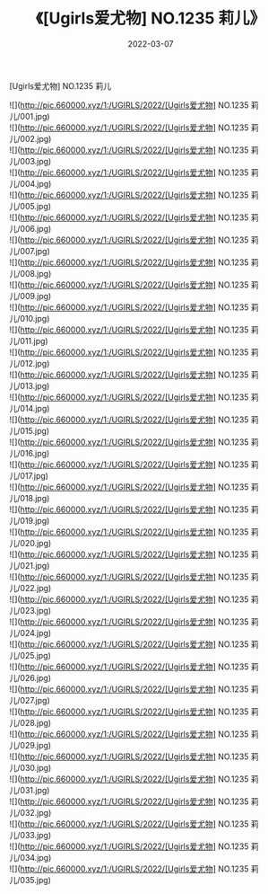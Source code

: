 ﻿---
layout: post
title:  《[Ugirls爱尤物] NO.1235 莉儿》
date:   2022-03-07
img: http://pic.660000.xyz/1:/UGIRLS/2022/[Ugirls爱尤物] NO.1235 莉儿/000.jpg
categories: [美女, 清纯, 唯美]
---

[Ugirls爱尤物] NO.1235 莉儿

 ![](http://pic.660000.xyz/1:/UGIRLS/2022/[Ugirls爱尤物] NO.1235 莉儿/001.jpg) <br>![](http://pic.660000.xyz/1:/UGIRLS/2022/[Ugirls爱尤物] NO.1235 莉儿/002.jpg) <br>![](http://pic.660000.xyz/1:/UGIRLS/2022/[Ugirls爱尤物] NO.1235 莉儿/003.jpg) <br>![](http://pic.660000.xyz/1:/UGIRLS/2022/[Ugirls爱尤物] NO.1235 莉儿/004.jpg) <br>![](http://pic.660000.xyz/1:/UGIRLS/2022/[Ugirls爱尤物] NO.1235 莉儿/005.jpg) <br>![](http://pic.660000.xyz/1:/UGIRLS/2022/[Ugirls爱尤物] NO.1235 莉儿/006.jpg) <br>![](http://pic.660000.xyz/1:/UGIRLS/2022/[Ugirls爱尤物] NO.1235 莉儿/007.jpg) <br>![](http://pic.660000.xyz/1:/UGIRLS/2022/[Ugirls爱尤物] NO.1235 莉儿/008.jpg) <br>![](http://pic.660000.xyz/1:/UGIRLS/2022/[Ugirls爱尤物] NO.1235 莉儿/009.jpg) <br>![](http://pic.660000.xyz/1:/UGIRLS/2022/[Ugirls爱尤物] NO.1235 莉儿/010.jpg) <br>![](http://pic.660000.xyz/1:/UGIRLS/2022/[Ugirls爱尤物] NO.1235 莉儿/011.jpg) <br>![](http://pic.660000.xyz/1:/UGIRLS/2022/[Ugirls爱尤物] NO.1235 莉儿/012.jpg) <br>![](http://pic.660000.xyz/1:/UGIRLS/2022/[Ugirls爱尤物] NO.1235 莉儿/013.jpg) <br>![](http://pic.660000.xyz/1:/UGIRLS/2022/[Ugirls爱尤物] NO.1235 莉儿/014.jpg) <br>![](http://pic.660000.xyz/1:/UGIRLS/2022/[Ugirls爱尤物] NO.1235 莉儿/015.jpg) <br>![](http://pic.660000.xyz/1:/UGIRLS/2022/[Ugirls爱尤物] NO.1235 莉儿/016.jpg) <br>![](http://pic.660000.xyz/1:/UGIRLS/2022/[Ugirls爱尤物] NO.1235 莉儿/017.jpg) <br>![](http://pic.660000.xyz/1:/UGIRLS/2022/[Ugirls爱尤物] NO.1235 莉儿/018.jpg) <br>![](http://pic.660000.xyz/1:/UGIRLS/2022/[Ugirls爱尤物] NO.1235 莉儿/019.jpg) <br>![](http://pic.660000.xyz/1:/UGIRLS/2022/[Ugirls爱尤物] NO.1235 莉儿/020.jpg) <br>![](http://pic.660000.xyz/1:/UGIRLS/2022/[Ugirls爱尤物] NO.1235 莉儿/021.jpg) <br>![](http://pic.660000.xyz/1:/UGIRLS/2022/[Ugirls爱尤物] NO.1235 莉儿/022.jpg) <br>![](http://pic.660000.xyz/1:/UGIRLS/2022/[Ugirls爱尤物] NO.1235 莉儿/023.jpg) <br>![](http://pic.660000.xyz/1:/UGIRLS/2022/[Ugirls爱尤物] NO.1235 莉儿/024.jpg) <br>![](http://pic.660000.xyz/1:/UGIRLS/2022/[Ugirls爱尤物] NO.1235 莉儿/025.jpg) <br>![](http://pic.660000.xyz/1:/UGIRLS/2022/[Ugirls爱尤物] NO.1235 莉儿/026.jpg) <br>![](http://pic.660000.xyz/1:/UGIRLS/2022/[Ugirls爱尤物] NO.1235 莉儿/027.jpg) <br>![](http://pic.660000.xyz/1:/UGIRLS/2022/[Ugirls爱尤物] NO.1235 莉儿/028.jpg) <br>![](http://pic.660000.xyz/1:/UGIRLS/2022/[Ugirls爱尤物] NO.1235 莉儿/029.jpg) <br>![](http://pic.660000.xyz/1:/UGIRLS/2022/[Ugirls爱尤物] NO.1235 莉儿/030.jpg) <br>![](http://pic.660000.xyz/1:/UGIRLS/2022/[Ugirls爱尤物] NO.1235 莉儿/031.jpg) <br>![](http://pic.660000.xyz/1:/UGIRLS/2022/[Ugirls爱尤物] NO.1235 莉儿/032.jpg) <br>![](http://pic.660000.xyz/1:/UGIRLS/2022/[Ugirls爱尤物] NO.1235 莉儿/033.jpg) <br>![](http://pic.660000.xyz/1:/UGIRLS/2022/[Ugirls爱尤物] NO.1235 莉儿/034.jpg) <br>![](http://pic.660000.xyz/1:/UGIRLS/2022/[Ugirls爱尤物] NO.1235 莉儿/035.jpg) <br>